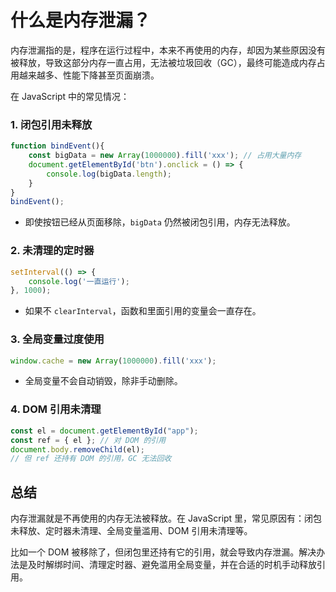 # 什么是内存泄漏？

内存泄漏指的是，程序在运行过程中，本来不再使用的内存，却因为某些原因没有被释放，导致这部分内存一直占用，无法被垃圾回收（GC），最终可能造成内存占用越来越多、性能下降甚至页面崩溃。

在 JavaScript 中的常见情况：

### 1. 闭包引用未释放

```js
function bindEvent(){
    const bigData = new Array(1000000).fill('xxx'); // 占用大量内存
    document.getElementById('btn').onclick = () => {
        console.log(bigData.length);
    }
}
bindEvent();
```

* 即使按钮已经从页面移除，`bigData` 仍然被闭包引用，内存无法释放。

### 2. 未清理的定时器

```js
setInterval(() => {
    console.log('一直运行');
}, 1000);
```

* 如果不 `clearInterval`，函数和里面引用的变量会一直存在。

### 3. 全局变量过度使用

```js
window.cache = new Array(1000000).fill('xxx');
```

* 全局变量不会自动销毁，除非手动删除。

### 4. DOM 引用未清理

```js
const el = document.getElementById("app");
const ref = { el }; // 对 DOM 的引用
document.body.removeChild(el);
// 但 ref 还持有 DOM 的引用，GC 无法回收
```

## 总结

内存泄漏就是不再使用的内存无法被释放。在 JavaScript 里，常见原因有：闭包未释放、定时器未清理、全局变量滥用、DOM 引用未清理等。

比如一个 DOM 被移除了，但闭包里还持有它的引用，就会导致内存泄漏。解决办法是及时解绑时间、清理定时器、避免滥用全局变量，并在合适的时机手动释放引用。































